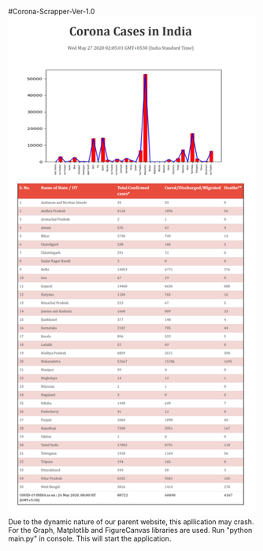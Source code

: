 #Corona-Scrapper-Ver-1.0
![this is GocoronaGo](https://github.com/abhigyan98/Corona-Scrapper-Ver-1.0/blob/master/GoCoronaGO.png)
Due to the dynamic nature of our parent website, this apllication may crash. For the Graph, Matplotlib and FigureCanvas libraries are used. Run "python main.py" in console. This will start the application.